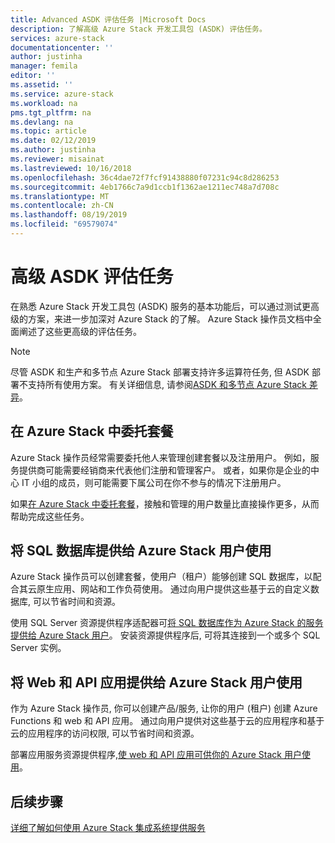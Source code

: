 ```yaml
---
title: Advanced ASDK 评估任务 |Microsoft Docs
description: 了解高级 Azure Stack 开发工具包 (ASDK) 评估任务。
services: azure-stack
documentationcenter: ''
author: justinha
manager: femila
editor: ''
ms.assetid: ''
ms.service: azure-stack
ms.workload: na
pms.tgt_pltfrm: na
ms.devlang: na
ms.topic: article
ms.date: 02/12/2019
ms.author: justinha
ms.reviewer: misainat
ms.lastreviewed: 10/16/2018
ms.openlocfilehash: 36c4dae72f7fcf91438880f07231c94c8d286253
ms.sourcegitcommit: 4eb1766c7a9d1ccb1f1362ae1211ec748a7d708c
ms.translationtype: MT
ms.contentlocale: zh-CN
ms.lasthandoff: 08/19/2019
ms.locfileid: "69579074"
---
```

# <a name="advanced-asdk-evaluation-tasks"></a>高级 ASDK 评估任务
在熟悉 Azure Stack 开发工具包 (ASDK) 服务的基本功能后，可以通过测试更高级的方案，来进一步加深对 Azure Stack 的了解。 Azure Stack 操作员文档中全面阐述了这些更高级的评估任务。

> [!NOTE]
> 尽管 ASDK 和生产和多节点 Azure Stack 部署支持许多运算符任务, 但 ASDK 部署不支持所有使用方案。 有关详细信息, 请参阅[ASDK 和多节点 Azure Stack 差异](asdk-what-is.md#asdk-and-multi-node-azure-stack-differences)。

## <a name="delegate-offers-in-azure-stack"></a>在 Azure Stack 中委托套餐
Azure Stack 操作员经常需要委托他人来管理创建套餐以及注册用户。 例如，服务提供商可能需要经销商来代表他们注册和管理客户。 或者，如果你是企业的中心 IT 小组的成员，则可能需要下属公司在你不参与的情况下注册用户。

如果[在 Azure Stack 中委托套餐](../operator/azure-stack-delegated-provider.md)，接触和管理的用户数量比直接操作更多，从而帮助完成这些任务。

## <a name="make-sql-databases-available-to-your-azure-stack-users"></a>将 SQL 数据库提供给 Azure Stack 用户使用
Azure Stack 操作员可以创建套餐，使用户（租户）能够创建 SQL 数据库，以配合其云原生应用、网站和工作负荷使用。 通过向用户提供这些基于云的自定义数据库, 可以节省时间和资源。

使用 SQL Server 资源提供程序适配器可[将 SQL 数据库作为 Azure Stack 的服务提供给 Azure Stack 用户](../operator/azure-stack-tutorial-sql-server.md)。 安装资源提供程序后, 可将其连接到一个或多个 SQL Server 实例。

## <a name="make-web-and-api-apps-available-to-your-azure-stack-users"></a>将 Web 和 API 应用提供给 Azure Stack 用户使用
作为 Azure Stack 操作员, 你可以创建产品/服务, 让你的用户 (租户) 创建 Azure Functions 和 web 和 API 应用。 通过向用户提供对这些基于云的应用程序和基于云的应用程序的访问权限, 可以节省时间和资源。

部署应用服务资源提供程序,[使 web 和 API 应用可供你的 Azure Stack 用户使用](../operator/azure-stack-tutorial-app-service.md)。

## <a name="next-steps"></a>后续步骤

[详细了解如何使用 Azure Stack 集成系统提供服务](../operator/azure-stack-offer-services-overview.md)
